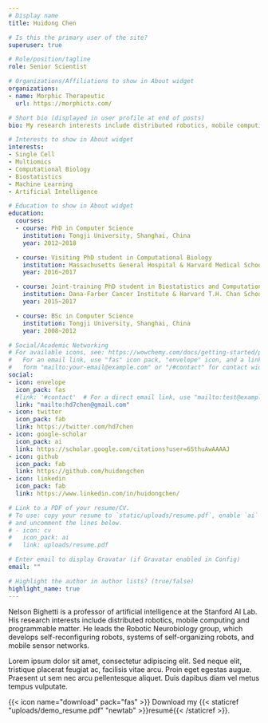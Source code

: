```yaml
---
# Display name
title: Huidong Chen

# Is this the primary user of the site?
superuser: true

# Role/position/tagline
role: Senior Scientist

# Organizations/Affiliations to show in About widget
organizations:
- name: Morphic Therapeutic
  url: https://morphictx.com/

# Short bio (displayed in user profile at end of posts)
bio: My research interests include distributed robotics, mobile computing and programmable matter.

# Interests to show in About widget
interests:
- Single Cell
- Multiomics
- Computational Biology
- Biostatistics
- Machine Learning
- Artificial Intelligence

# Education to show in About widget
education:
  courses:
  - course: PhD in Computer Science
    institution: Tongji University, Shanghai, China
    year: 2012~2018

  - course: Visiting PhD student in Computational Biology 
    institution: Massachusetts General Hospital & Harvard Medical School, Boston, USA
    year: 2016~2017   

  - course: Joint-training PhD student in Biostatistics and Computational Biology 
    institution: Dana-Farber Cancer Institute & Harvard T.H. Chan School of Public Health, Boston, USA
    year: 2015~2017  

  - course: BSc in Computer Science
    institution: Tongji University, Shanghai, China
    year: 2008~2012

# Social/Academic Networking
# For available icons, see: https://wowchemy.com/docs/getting-started/page-builder/#icons
#   For an email link, use "fas" icon pack, "envelope" icon, and a link in the
#   form "mailto:your-email@example.com" or "/#contact" for contact widget.
social:
- icon: envelope
  icon_pack: fas
  #link: '#contact'  # For a direct email link, use "mailto:test@example.org".
  link: "mailto:hd7chen@gmail.com"
- icon: twitter
  icon_pack: fab
  link: https://twitter.com/hd7chen
- icon: google-scholar
  icon_pack: ai
  link: https://scholar.google.com/citations?user=6SthuAwAAAAJ
- icon: github
  icon_pack: fab
  link: https://github.com/huidongchen
- icon: linkedin
  icon_pack: fab
  link: https://www.linkedin.com/in/huidongchen/

# Link to a PDF of your resume/CV.
# To use: copy your resume to `static/uploads/resume.pdf`, enable `ai` icons in `params.toml`, 
# and uncomment the lines below.
# - icon: cv
#   icon_pack: ai
#   link: uploads/resume.pdf

# Enter email to display Gravatar (if Gravatar enabled in Config)
email: ""

# Highlight the author in author lists? (true/false)
highlight_name: true
---
```


Nelson Bighetti is a professor of artificial intelligence at the Stanford AI Lab. His research interests include distributed robotics, mobile computing and programmable matter. He leads the Robotic Neurobiology group, which develops self-reconfiguring robots, systems of self-organizing robots, and mobile sensor networks.

Lorem ipsum dolor sit amet, consectetur adipiscing elit. Sed neque elit, tristique placerat feugiat ac, facilisis vitae arcu. Proin eget egestas augue. Praesent ut sem nec arcu pellentesque aliquet. Duis dapibus diam vel metus tempus vulputate.

{{< icon name="download" pack="fas" >}} Download my {{< staticref "uploads/demo_resume.pdf" "newtab" >}}resumé{{< /staticref >}}.
